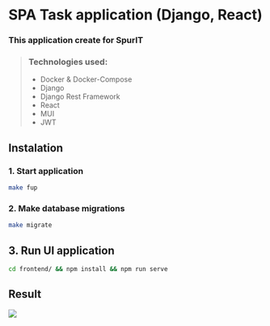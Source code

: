 # SPA Task application (Django, React)


### This application create for SpurIT
> ### Technologies used:
>
> - Docker & Docker-Compose
> - Django
> - Django Rest Framework
> - React
> - MUI
> - JWT

## Instalation

### 1. Start application
```bash
make fup
```

### 2. Make database migrations
```bash
make migrate
```

## 3. Run UI application
```bash
cd frontend/ && npm install && npm run serve
```


## Result
[<img style="witdh:100px" src="https://res.cloudinary.com/djd9bqakh/image/upload/v1737940003/Screenshot_2025-01-27_040606_jd0jxb.png">](https://res.cloudinary.com/djd9bqakh/image/upload/v1737940003/Screenshot_2025-01-27_040606_jd0jxb.png)
